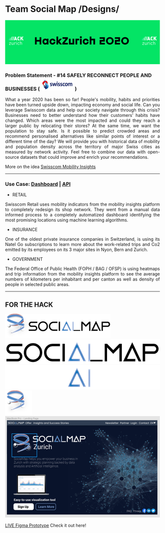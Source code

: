 # Team Social Map  /Designs/

<img src="./img/hz_banner.png">

### <b>Problem Statement</b> - #14 SAFELY RECONNECT PEOPLE AND BUSINESSES ( <img src="./img/swisscom.png" height=40px> )

<p align="justify">What a year 2020 has been so far! People's mobility, habits and priorities have been turned upside down, impacting economy and social life. Can you leverage Swisscom data and help our society navigate through this crisis? Businesses need to better understand how their customers' habits have changed. Which areas were the most impacted and could they reach a larger public by relocating their stores? At the same time, we want the population to stay safe. Is it possible to predict crowded areas and recommend personalised alternatives like similar points of interest or a different time of the day? We will provide you with historical data of mobility and population density across the territory of major Swiss cities as measured by network activity. Feel free to combine our data with open-source datasets that could improve and enrich your recommendations.

More on the idea [Swisscom Mobility Insights](https://www.swisscom.ch/en/business/enterprise/offer/enterprise-mobile/mobility-insights.html?campID=SC_mobility)</p><hr>

### Use Case: [Dashboard](https://mip.swisscom.ch/) | [API](https://digital.swisscom.com/products/heatmaps/info)

- RETAIL
<p align="justify">Swisscom Retail uses mobility indicators from the mobility insights platform to completely redesign its shop network. They went from a manual data informed process to a completely automatized dashboard identifying the most promising locations using machine learning algorithms.</p>

- INSURANCE
<p align="justify">One of the oldest private insurance companies in Switzerland, is using its Natel Go subscriptions to learn more about the work-related trips and Co2 emitted by its employees on its 3 major sites in Nyon, Bern and Zurich.</p>

- GOVERNMENT
<p align="justify">The Federal Office of Public Health (FOPH / BAG / OFSP) is using heatmaps and trip information from the mobility insights platform to see the average numbers of kilometers per inhabitant and per canton as well as density of people in selected public areas.</p>

<hr>

## FOR THE HACK

<img src="./drawings/social-map-logo-final.png" height=80px>
<img src="./drawings/social-map-logo-black.png" height=80px>
<img src="./drawings/social-map-logo-white.png" height=80px>
<img src="./drawings/social-map-logo-only-final.png" height=80px><br />
<img src="./drawings/figma_design_1.PNG"><br />

[LIVE Figma Prototype](https://www.figma.com/proto/aILDLpl4Zsf7psDWIMpold/HZ?node-id=7%3A6&scaling=scale-down) Check it out here!
